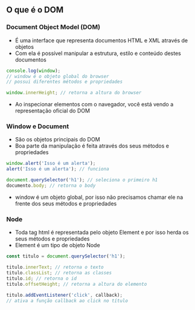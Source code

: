 ## O que é o DOM
### Document Object Model (DOM)
 - É uma interface que representa documentos HTML e XML através de objetos
 - Com ela é possível manipular a estrutura, estilo e conteúdo destes documentos
```javascript
console.log(window);
// window é o objeto global do browser
// possui diferentes métodos e propriedades

window.innerHeight; // retorna a altura do browser
```
 - Ao inspecionar elementos com o navegador, você está vendo a representação
oficial do DOM

### Window e Document
 - São os objetos principais do DOM
 - Boa parte da manipulação é feita através dos seus métodos e propriedades
```javascript
window.alert('Isso é um alerta');
alert('Isso é um alerta'); // funciona

document.querySelector('h1'); // seleciona o primeiro h1
documento.body; // retorna o body
```
 - window é um objeto global, por isso não precisamos chamar ele na frente dos
seus métodos e propriedades

### Node
 - Toda tag html é representada pelo objeto Element e por isso herda os seus
métodos e propriedades
 - Element é um tipo de objeto Node
```javascript
const titulo = document.querySelector('h1');

titulo.innerText; // retorna o texto
titulo.classList; // retorna as classes
titulo.id; // retorna o id
titulo.offsetHeight; // retorna a altura do elemento

titulo.addEventListener('click', callback);
// ativa a função callback ao click no título
```
